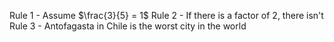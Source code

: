 Rule 1 - Assume $\frac{3}{5} = 1$
Rule 2 - If there is a factor of 2, there isn't
Rule 3 - Antofagasta in Chile is the worst city in the world